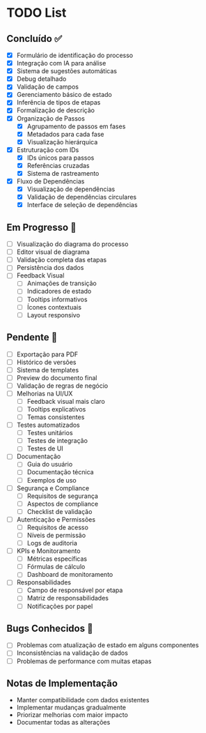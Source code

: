 # TODO List

## Concluído ✅
- [x] Formulário de identificação do processo
- [x] Integração com IA para análise
- [x] Sistema de sugestões automáticas
- [x] Debug detalhado
- [x] Validação de campos
- [x] Gerenciamento básico de estado
- [x] Inferência de tipos de etapas
- [x] Formalização de descrição
- [x] Organização de Passos
  - [x] Agrupamento de passos em fases
  - [x] Metadados para cada fase
  - [x] Visualização hierárquica
- [x] Estruturação com IDs
  - [x] IDs únicos para passos
  - [x] Referências cruzadas
  - [x] Sistema de rastreamento
- [x] Fluxo de Dependências
  - [x] Visualização de dependências
  - [x] Validação de dependências circulares
  - [x] Interface de seleção de dependências

## Em Progresso 🚧
- [ ] Visualização do diagrama do processo
- [ ] Editor visual de diagrama
- [ ] Validação completa das etapas
- [ ] Persistência dos dados
- [ ] Feedback Visual
  - [ ] Animações de transição
  - [ ] Indicadores de estado
  - [ ] Tooltips informativos
  - [ ] Ícones contextuais
  - [ ] Layout responsivo

## Pendente 📝
- [ ] Exportação para PDF
- [ ] Histórico de versões
- [ ] Sistema de templates
- [ ] Preview do documento final
- [ ] Validação de regras de negócio
- [ ] Melhorias na UI/UX
  - [ ] Feedback visual mais claro
  - [ ] Tooltips explicativos
  - [ ] Temas consistentes
- [ ] Testes automatizados
  - [ ] Testes unitários
  - [ ] Testes de integração
  - [ ] Testes de UI
- [ ] Documentação
  - [ ] Guia do usuário
  - [ ] Documentação técnica
  - [ ] Exemplos de uso
- [ ] Segurança e Compliance
  - [ ] Requisitos de segurança
  - [ ] Aspectos de compliance
  - [ ] Checklist de validação
- [ ] Autenticação e Permissões
  - [ ] Requisitos de acesso
  - [ ] Níveis de permissão
  - [ ] Logs de auditoria
- [ ] KPIs e Monitoramento
  - [ ] Métricas específicas
  - [ ] Fórmulas de cálculo
  - [ ] Dashboard de monitoramento
- [ ] Responsabilidades
  - [ ] Campo de responsável por etapa
  - [ ] Matriz de responsabilidades
  - [ ] Notificações por papel

## Bugs Conhecidos 🐛
- [ ] Problemas com atualização de estado em alguns componentes
- [ ] Inconsistências na validação de dados
- [ ] Problemas de performance com muitas etapas

## Notas de Implementação
- Manter compatibilidade com dados existentes
- Implementar mudanças gradualmente
- Priorizar melhorias com maior impacto
- Documentar todas as alterações